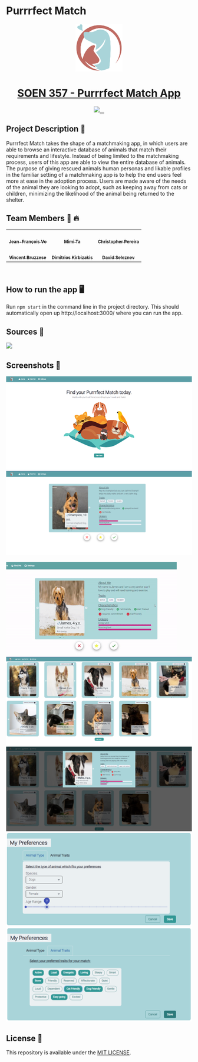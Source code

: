 # Purrrfect Match

<p align="center">
  <a href="https://github.com/jfv-2000/purrrfect-match/">
  <img src="./src/utils/Logo/logo-big.png" height="128">
    <h1 align="center">SOEN 357 - Purrrfect Match App</h1>
  </a>
</p>

<p align="center">
  <a aria-label="Github" href="https://github.com/jfv-2000/purrrfect-match/">
    <img src="https://img.shields.io/badge/GitHub-100000?style=for-the-badge&logo=github&logoColor=white">
  </a>
  <a aria-label="Figma" href="https://www.figma.com/file/2m4zV7VDzGd30FH9DI73j6/SOEN-357---Purrrfect-Match">
    <img alt="" src="https://img.shields.io/badge/figma-%23F24E1E.svg?style=for-the-badge&logo=figma&logoColor=white">
  </a>
  <a aria-label="React" href="https://reactjs.org/">
    <img alt="" src="https://img.shields.io/badge/react-%2320232a.svg?style=for-the-badge&logo=react&logoColor=%2361DAFB">
  </a>
      <a aria-label="ChakraUI" href="https://chakra-ui.com/">
    <img alt="" src="https://img.shields.io/badge/chakra-%234ED1C5.svg?style=for-the-badge&logo=chakraui&logoColor=white">
  </a>
</p>

## Project Description 🚀

Purrrfect Match takes the shape of a matchmaking app, in which users are able to browse an interactive database of animals that match their requirements and lifestyle. Instead of being limited to the matchmaking process, users of this app are able to view the entire database of animals. The purpose of giving rescued animals human personas and likable profiles in the familiar setting of a matchmaking app is to help the end users feel more at ease in the adoption process. Users are made aware of the needs of the animal they are looking to adopt, such as keeping away from cats or children, minimizing the likelihood of the animal being returned to the shelter.

## Team Members 💪 🔥

<div align="center">
<table>
  <tr>
    <td align="center"><a href="https://github.com/jfv-2000"><img src="https://avatars.githubusercontent.com/u/59902129?v=4" width="100px;" alt=""/><br /><sub><b>Jean-François Vo</b></sub></a></td>
        <td align="center"><a href="https://github.com/mimi-ta"><img src="https://avatars.githubusercontent.com/u/46931367?v=4" width="100px;" alt=""/><br /><sub><b>Mimi Ta</b></sub></a></td>
    <td align="center"><a href="https://github.com/cpereira00"><img src="https://avatars.githubusercontent.com/u/62851785?v=4" width="100px;" alt=""/><br /><sub><b>Christopher Pereira</b></sub></a></td>
  </tr>
  <tr>
   <td align="center"><a href="https://github.com/Sirlacksalot"><img src="https://avatars.githubusercontent.com/u/48250748?v=4" width="100px;" alt=""/><br /><sub><b>Vincent Bruzzese</b></sub></a></td>
   <td align="center"><a href="https://github.com/SizzlingHot"><img src="https://avatars.githubusercontent.com/u/58235475?v=4" width="100px;" alt=""/><br /><sub><b>Dimitrios Kirbizakis</b></sub></a></td>
   <td align="center"><a href="https://github.com/DawiDude"><img src="https://avatars.githubusercontent.com/u/49909629?v=4" width="100px;" alt=""/><br /><sub><b>David Seleznev</b></sub></a></td>
  </tr>
</table>
</div>
<br>

## How to run the app 🖥️
Run `npm start` in the command line in the project directory. This should automatically open up http://localhost:3000/ where you can run the app.

## Sources 📙

<p align="left">
  <a aria-label="Animatch" href="https://www.animatch.ca/dog-adoption/animatch-adoptees">
    <img src="https://uploads-ssl.webflow.com/5ff0b3326f3b7dc74351b86a/601e0480bf3518b0820179f1_logo-animatch-black.svg" height="50">
  </a>
</p>

## Screenshots  📸

<a>
  <img src="./src/utils/ScreenShots/HomeScreen.png">
</a>
<a>
  <img src="./src/utils/ScreenShots/SwipingScreen.png">
</a>

![Swiping feature](swiping.gif)
<a>
  <img src="./src/utils/ScreenShots/GridScreen.png">
</a>
<a>
  <img src="./src/utils/ScreenShots/GridScreenCard.png">
</a>
<a>
  <img src="./src/utils/ScreenShots/Settings1.png">
</a>
<a>
  <img src="./src/utils/ScreenShots/Settings2.png">
</a>

## License 📝

This repository is available under the [MIT LICENSE](./LICENSE).
